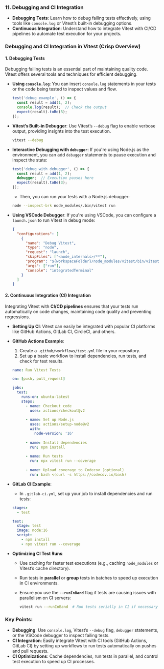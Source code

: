 
### 11. **Debugging and CI Integration**

- **Debugging Tests**: Learn how to debug failing tests effectively, using tools like `console.log` or Vitest’s built-in debugging options.
- **Continuous Integration**: Understand how to integrate Vitest with CI/CD pipelines to automate test execution for your projects.


### **Debugging and CI Integration in Vitest (Crisp Overview)**

#### **1. Debugging Tests**

Debugging failing tests is an essential part of maintaining quality code. Vitest offers several tools and techniques for efficient debugging.

- **Using `console.log`**: You can insert `console.log` statements in your tests or the code being tested to inspect values and flow.
    
    ```ts
    test('debug example', () => {
      const result = add(1, 2);
      console.log(result);  // Check the output
      expect(result).toBe(3);
    });
    ```
    
- **Vitest’s Built-in Debugger**: Use Vitest’s `--debug` flag to enable verbose output, providing insights into the test execution.
    
    ```bash
    vitest --debug
    ```
    
- **Interactive Debugging with `debugger`**: If you're using Node.js as the environment, you can add `debugger` statements to pause execution and inspect the state:
    
    ```ts
    test('debug with debugger', () => {
      const result = add(1, 2);
      debugger;  // Execution pauses here
      expect(result).toBe(3);
    });
    ```
    
    - Then, you can run your tests with a Node.js debugger:
    
    ```bash
    node --inspect-brk node_modules/.bin/vitest run
    ```
    
- **Using VSCode Debugger**: If you're using VSCode, you can configure a `launch.json` to run Vitest in debug mode:
    
    ```json
    {
      "configurations": [
        {
          "name": "Debug Vitest",
          "type": "node",
          "request": "launch",
          "skipFiles": ["<node_internals>/**"],
          "program": "${workspaceFolder}/node_modules/vitest/bin/vitest.js",
          "args": ["run"],
          "console": "integratedTerminal"
        }
      ]
    }
    ```
    

#### **2. Continuous Integration (CI) Integration**

Integrating Vitest with **CI/CD pipelines** ensures that your tests run automatically on code changes, maintaining code quality and preventing regressions.

- **Setting Up CI**: Vitest can easily be integrated with popular CI platforms like GitHub Actions, GitLab CI, CircleCI, and others.
    
- **GitHub Actions Example**:
    
    1. Create a `.github/workflows/test.yml` file in your repository.
    2. Set up a basic workflow to install dependencies, run tests, and check for test results.
    
    ```yaml
    name: Run Vitest Tests
    
    on: [push, pull_request]
    
    jobs:
      test:
        runs-on: ubuntu-latest
        steps:
          - name: Checkout code
            uses: actions/checkout@v2
          
          - name: Set up Node.js
            uses: actions/setup-node@v2
            with:
              node-version: '16'
          
          - name: Install dependencies
            run: npm install
          
          - name: Run tests
            run: npx vitest run --coverage
            
          - name: Upload coverage to Codecov (optional)
            run: bash <(curl -s https://codecov.io/bash)
    ```
    
- **GitLab CI Example**:
    
    - In `.gitlab-ci.yml`, set up your job to install dependencies and run tests:
    
    ```yaml
    stages:
      - test
    
    test:
      stage: test
      image: node:16
      script:
        - npm install
        - npx vitest run --coverage
    ```
    
- **Optimizing CI Test Runs**:
    
    - Use caching for faster test executions (e.g., caching `node_modules` or Vitest’s cache directory).
    - Run tests in **parallel** or **group** tests in batches to speed up execution in CI environments.
    - Ensure you use the **`--runInBand`** flag if tests are causing issues with parallelism on CI servers:
        
        ```bash
        vitest run --runInBand  # Run tests serially in CI if necessary
        ```
        

### **Key Points**:

- **Debugging**: Use `console.log`, Vitest’s `--debug` flag, `debugger` statements, or the VSCode debugger to inspect failing tests.
- **CI Integration**: Easily integrate Vitest with CI tools (GitHub Actions, GitLab CI) by setting up workflows to run tests automatically on pushes and pull requests.
- **CI Optimizations**: Cache dependencies, run tests in parallel, and control test execution to speed up CI processes.



